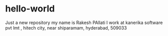 # hello-world
Just a new repository
my name is Rakesh PAllati 
I work at kanerika software pvt lmt , hitech city, 
near shiparamam, hyderabad, 509033

